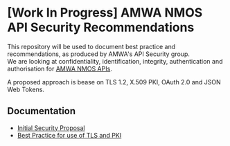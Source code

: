 # [Work In Progress] AMWA NMOS API Security Recommendations

This repository will be used to document best practice and recommendations, as produced by AMWA's API Security group.  
We are looking at confidentiality, identification, integrity, authentication
and authorisation for [AMWA NMOS APIs](https://amwa-tv.github.io/nmos).

A proposed approach is bease on TLS 1.2, X.509 PKI, OAuth 2.0 and JSON Web Tokens.

## Documentation

- [Initial Security Proposal](security-proposal.md)
- [Best Practice for use of TLS and PKI](best-practice-tls-pki.md)